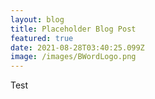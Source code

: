 ```yaml
---
layout: blog
title: Placeholder Blog Post
featured: true
date: 2021-08-28T03:40:25.099Z
image: /images/BWordLogo.png
---
```

Test